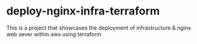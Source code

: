 # deploy-nginx-infra-terraform
This is a project that showcases the deployment of infrastructure &amp; nginx web sever within aws using terraform
